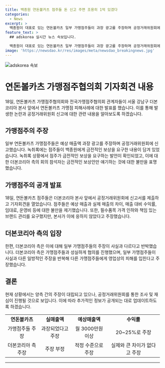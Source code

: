 ```yaml
---
title: 백종원 연돈볼카츠 점주들 돈 신고 주면 조용히 1억 있겠다
categories:
  - News
excerpt: >
  백종원이 대표로 있는 연돈볼카츠 일부 가맹점주들이 과장 광고를 주장하며 공정거래위원회에 신고를 한 가운데, 녹취록 공개로 백종원에게 금전적 보상을 요구한 사실이 드러났다. 연돈볼카츠 점주들은 실제 매출이 예상의 절반에 미치지 못하고, 수익률도 부족하다며 본사를 고발하고 있다. 더본코리아는 가맹점주들의 주장이 사실과 다르다고 반박하고, 자진해서 공정거래위원회 심의를 요청했다고 설명했다. 사건은 여전히 논란이 되고 있는 상황이다.
feature_text: >
  ## adskorea 실시간 뉴스 속보입니다.

  백종원이 대표로 있는 연돈볼카츠 일부 가맹점주들이 과장 광고를 주장하며 공정거래위원회에 신고를 한 가운데, 녹취록 공개로 백종원에게 금전적 보상을 요구한 사실이 드러났다. 연돈볼카츠 점주들은 실제 매출이 예상의 절반에 미치지 못하고, 수익률도 부족하다며 본사를 고발하고 있다. 더본코리아는 가맹점주들의 주장이 사실과 다르다고 반박하고, 자진해서 공정거래위원회 심의를 요청했다고 설명했다. 사건은 여전히 논란이 되고 있는 상황이다.
image: 'https://newsdao.kr/res/images/meta/newsdao_breakingnews.jpg'
---
```


<p><img src="https://newsdao.kr/res/images/meta/newsdao_breakingnews.jpg" alt="adskorea 속보" /></p>

<h1>연돈볼카츠 가맹점주협의회 기자회견 내용</h1>

<p data-ke-size="size16">18일, 연돈볼카츠 가맹점주협의회와 전국가맹점주협의회 관계자들이 서울 강남구 더본코리아 본사 앞에서 연돈볼카츠 가맹점 피해사례에 대한 발표를 했습니다. 이를 통해 발생한 논란과 공정거래위원회 신고에 대한 관련 내용을 알아보도록 하겠습니다.</p>

<h2 data-ke-size="size26">가맹점주의 주장</h2>

<p data-ke-size="size16">일부 연돈볼카츠 가맹점주들은 예상 매출액 과장 광고를 주장하며 공정거래위원회에 신고했습니다. 녹취록에는 점주들이 백종원에게 금전적인 보상을 요구한 내용이 담겨 있었습니다. 녹취록 상황에서 점주가 금전적인 보상을 요구하는 발언이 확인되었고, 이에 대한 더본코리아 측의 회의 참석자는 금전적인 보상안만 얘기하는 것에 대한 불만을 표명했습니다.</p>

<h2 data-ke-size="size26">가맹점주의 공개 발표</h2>

<p data-ke-size="size16">18일, 연돈볼카츠 점주들은 더본코리아 본사 앞에서 공정거래위원회에 신고서를 제출하고 기자회견을 열었습니다. 점주들은 예상 매출과 실제 매출의 차이, 매출 대비 수익률, 임대료, 운영비 등에 대한 불만을 제기했습니다. 또한, 필수품목 가격 인하와 책임 있는 브랜드 관리를 요구했지만, 본사가 이에 응하지 않았다고 주장했습니다.</p>

<h2 data-ke-size="size26">더본코리아 측의 입장</h2>

<p data-ke-size="size16">한편, 더본코리아 측은 이에 대해 일부 가맹점주들의 주장이 사실과 다르다고 반박했습니다. 더본코리아 측은 가맹점주들과 성실하게 협의를 진행했으며, 일부 가맹점주들이 사실과 다른 일방적인 주장을 반복해 다른 가맹점주들에게 영업상의 피해를 입힌다고 주장했습니다.</p>

<h2 data-ke-size="size26">결론</h2>

<p data-ke-size="size16">현재 상황에서는 양측 간의 주장이 대립되고 있으나, 공정거래위원회를 통한 조사 및 재심이 진행될 것으로 보입니다. 이에 따라 추가적인 정보가 공개되는 대로 업데이트하도록 하겠습니다.</p>

<table>
    <tr>
        <td style="text-align: center; height: 17px;"><b>연돈볼카츠</b></td>
        <td style="text-align: center; height: 17px;"><b>실매출액</b></td>
        <td style="text-align: center; height: 17px;"><b>예상매출액</b></td>
        <td style="text-align: center; height: 17px;"><b>수익률</b></td>
    </tr>
    <tr>
        <td style="text-align: center; height: 17px;">가맹점주들 주장</td>
        <td style="text-align: center; height: 17px;">과장되었다고 주장</td>
        <td style="text-align: center; height: 17px;">월 3000만원 이상</td>
        <td style="text-align: center; height: 17px;">20~25%로 주장</td>
    </tr>
    <tr>
        <td style="text-align: center; height: 17px;">더본코리아 측 주장</td>
        <td style="text-align: center; height: 17px;">주장 부정</td>
        <td style="text-align: center; height: 17px;">적정 수준으로 주장</td>
        <td style="text-align: center; height: 17px;">실제와 큰 차이가 없다고 주장</td>
    </tr>
</table>

<p><hr></p>

